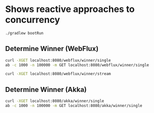 # Shows reactive approaches to concurrency

```bash
./gradlew bootRun
```

## Determine Winner (WebFlux)

```bash
curl -XGET localhost:8080/webflux/winner/single
ab -c 1000 -n 100000 -m GET localhost:8080/webflux/winner/single

curl -XGET localhost:8080/webflux/winner/stream
```

## Determine Winner (Akka)

```bash
curl -XGET localhost:8080/akka/winner/single
ab -c 1000 -n 100000 -m GET localhost:8080/akka/winner/single
```
